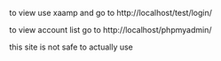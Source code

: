 to view use xaamp and go to http://localhost/test/login/

to view account list go to http://localhost/phpmyadmin/

this site is not safe to actually use